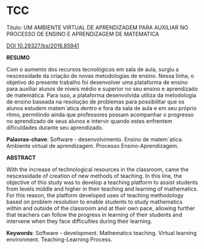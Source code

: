 # TCC
Titulo: UM AMBIENTE VIRTUAL DE APRENDIZAGEM PARA AUXILIAR NO PROCESSO DE ENSINO E APRENDIZAGEM DE MATEMATICA 

<a href="https://doi.org/10.29327/bs/2016.85941" target="_blank">
  DOI 10.29327/bs/2016.85941
</a>

**RESUMO**

Com o aumento dos recursos tecnológicos em sala de aula, surgiu a nescessidade da criação de novas metodologias de ensino. 
Nessa linha, o objetivo do presente trabalho foi desenvolver uma plataforma de ensino para auxiliar alunos de níveis médio 
e superior no seu ensino e aprendizado de matemática. Para isso, a plataforma desenvolvida utiliza da
metodologia de ensino baseada na resolução de problemas para possibilitar que os alunos
estudem matem´atica dentro e fora da sala de aula e em seu próprio ritmo, permitindo
ainda que professores possam acompanhar o progresso no aprendizado de seus alunos e
intervir quando estes enfrentem dificuldades durante seu aprendizado.

**Palavras-chave**: Software - desenvolvimento. Ensino de matem´atica. Ambiente virtual
de aprendizagem. Processo Ensino-Aprendizagem.

**ABSTRACT**

With the increase of technological resources in the classroom, came the nescessidade of
creation of new methods of teaching. In this line, the objective of this study was to develop
a teaching platform to assist students from levels middle and higher in their teaching
and learning of mathematics. For this reason, the platform developed uses of teaching
methodology based on problem resolution to enable students to study mathematics within
and outside of the classroom and at their own pace, allowing further that teachers can
follow the progress in learning of their students and intervene when they face difficulties
during their learning.

**Keywords**: Software - development. Mathematics teaching. Virtual learning environment. Teaching-Learning Process.
